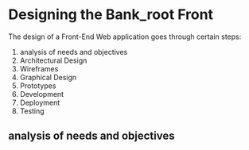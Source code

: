 # Designing the Bank_root Front

The design of a Front-End Web application goes through certain steps: 

1. analysis of needs and objectives
2. Architectural Design
3. Wireframes
4. Graphical Design
5. Prototypes
6. Development
7. Deployment
8. Testing


## analysis of needs and objectives 


